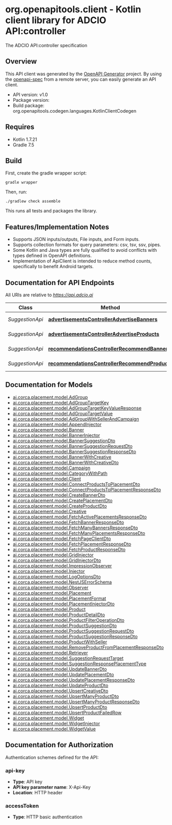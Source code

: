 # org.openapitools.client - Kotlin client library for ADCIO API:controller

The ADCIO API:controller specification

## Overview
This API client was generated by the [OpenAPI Generator](https://openapi-generator.tech) project.  By using the [openapi-spec](https://github.com/OAI/OpenAPI-Specification) from a remote server, you can easily generate an API client.

- API version: v1.0
- Package version: 
- Build package: org.openapitools.codegen.languages.KotlinClientCodegen

## Requires

* Kotlin 1.7.21
* Gradle 7.5

## Build

First, create the gradle wrapper script:

```
gradle wrapper
```

Then, run:

```
./gradlew check assemble
```

This runs all tests and packages the library.

## Features/Implementation Notes

* Supports JSON inputs/outputs, File inputs, and Form inputs.
* Supports collection formats for query parameters: csv, tsv, ssv, pipes.
* Some Kotlin and Java types are fully qualified to avoid conflicts with types defined in OpenAPI definitions.
* Implementation of ApiClient is intended to reduce method counts, specifically to benefit Android targets.

<a id="documentation-for-api-endpoints"></a>
## Documentation for API Endpoints

All URIs are relative to *https://api.adcio.ai*

Class | Method | HTTP request | Description
------------ | ------------- | ------------- | -------------
*SuggestionApi* | [**advertisementsControllerAdvertiseBanners**](docs/SuggestionApi.md#advertisementscontrolleradvertisebanners) | **POST** v1/advertisements/banners | 
*SuggestionApi* | [**advertisementsControllerAdvertiseProducts**](docs/SuggestionApi.md#advertisementscontrolleradvertiseproducts) | **POST** v1/advertisements/products | 
*SuggestionApi* | [**recommendationsControllerRecommendBanners**](docs/SuggestionApi.md#recommendationscontrollerrecommendbanners) | **POST** v1/recommendations/banners | 
*SuggestionApi* | [**recommendationsControllerRecommendProducts**](docs/SuggestionApi.md#recommendationscontrollerrecommendproducts) | **POST** v1/recommendations/products | 


<a id="documentation-for-models"></a>
## Documentation for Models

 - [ai.corca.placement.model.AdGroup](docs/AdGroup.md)
 - [ai.corca.placement.model.AdGroupTargetKey](docs/AdGroupTargetKey.md)
 - [ai.corca.placement.model.AdGroupTargetKeyValueResponse](docs/AdGroupTargetKeyValueResponse.md)
 - [ai.corca.placement.model.AdGroupTargetValue](docs/AdGroupTargetValue.md)
 - [ai.corca.placement.model.AdGroupWithSellerAndCampaign](docs/AdGroupWithSellerAndCampaign.md)
 - [ai.corca.placement.model.AppendInjector](docs/AppendInjector.md)
 - [ai.corca.placement.model.Banner](docs/Banner.md)
 - [ai.corca.placement.model.BannerInjector](docs/BannerInjector.md)
 - [ai.corca.placement.model.BannerSuggestionDto](docs/BannerSuggestionDto.md)
 - [ai.corca.placement.model.BannerSuggestionRequestDto](docs/BannerSuggestionRequestDto.md)
 - [ai.corca.placement.model.BannerSuggestionResponseDto](docs/BannerSuggestionResponseDto.md)
 - [ai.corca.placement.model.BannerWithCreative](docs/BannerWithCreative.md)
 - [ai.corca.placement.model.BannerWithCreativeDto](docs/BannerWithCreativeDto.md)
 - [ai.corca.placement.model.Campaign](docs/Campaign.md)
 - [ai.corca.placement.model.CategoryWithPath](docs/CategoryWithPath.md)
 - [ai.corca.placement.model.Client](docs/Client.md)
 - [ai.corca.placement.model.ConnectProductsToPlacementDto](docs/ConnectProductsToPlacementDto.md)
 - [ai.corca.placement.model.ConnectProductsToPlacementResponseDto](docs/ConnectProductsToPlacementResponseDto.md)
 - [ai.corca.placement.model.CreateBannerDto](docs/CreateBannerDto.md)
 - [ai.corca.placement.model.CreatePlacementDto](docs/CreatePlacementDto.md)
 - [ai.corca.placement.model.CreateProductDto](docs/CreateProductDto.md)
 - [ai.corca.placement.model.Creative](docs/Creative.md)
 - [ai.corca.placement.model.FetchActivePlacementsResponseDto](docs/FetchActivePlacementsResponseDto.md)
 - [ai.corca.placement.model.FetchBannerResponseDto](docs/FetchBannerResponseDto.md)
 - [ai.corca.placement.model.FetchManyBannersResponseDto](docs/FetchManyBannersResponseDto.md)
 - [ai.corca.placement.model.FetchManyPlacementsResponseDto](docs/FetchManyPlacementsResponseDto.md)
 - [ai.corca.placement.model.FetchPageClientDto](docs/FetchPageClientDto.md)
 - [ai.corca.placement.model.FetchPlacementResponseDto](docs/FetchPlacementResponseDto.md)
 - [ai.corca.placement.model.FetchProductResponseDto](docs/FetchProductResponseDto.md)
 - [ai.corca.placement.model.GridInjector](docs/GridInjector.md)
 - [ai.corca.placement.model.GridInjectorDto](docs/GridInjectorDto.md)
 - [ai.corca.placement.model.ImpressionObserver](docs/ImpressionObserver.md)
 - [ai.corca.placement.model.Injector](docs/Injector.md)
 - [ai.corca.placement.model.LogOptionsDto](docs/LogOptionsDto.md)
 - [ai.corca.placement.model.NestJSErrorSchema](docs/NestJSErrorSchema.md)
 - [ai.corca.placement.model.Observer](docs/Observer.md)
 - [ai.corca.placement.model.Placement](docs/Placement.md)
 - [ai.corca.placement.model.PlacementFormat](docs/PlacementFormat.md)
 - [ai.corca.placement.model.PlacementInjectorDto](docs/PlacementInjectorDto.md)
 - [ai.corca.placement.model.Product](docs/Product.md)
 - [ai.corca.placement.model.ProductDetailDto](docs/ProductDetailDto.md)
 - [ai.corca.placement.model.ProductFilterOperationDto](docs/ProductFilterOperationDto.md)
 - [ai.corca.placement.model.ProductSuggestionDto](docs/ProductSuggestionDto.md)
 - [ai.corca.placement.model.ProductSuggestionRequestDto](docs/ProductSuggestionRequestDto.md)
 - [ai.corca.placement.model.ProductSuggestionResponseDto](docs/ProductSuggestionResponseDto.md)
 - [ai.corca.placement.model.ProductWithSeller](docs/ProductWithSeller.md)
 - [ai.corca.placement.model.RemoveProductFromPlacementResponseDto](docs/RemoveProductFromPlacementResponseDto.md)
 - [ai.corca.placement.model.Retriever](docs/Retriever.md)
 - [ai.corca.placement.model.SuggestionRequestTarget](docs/SuggestionRequestTarget.md)
 - [ai.corca.placement.model.SuggestionResponsePlacementType](docs/SuggestionResponsePlacementType.md)
 - [ai.corca.placement.model.UpdateBannerDto](docs/UpdateBannerDto.md)
 - [ai.corca.placement.model.UpdatePlacementDto](docs/UpdatePlacementDto.md)
 - [ai.corca.placement.model.UpdatePlacementResponseDto](docs/UpdatePlacementResponseDto.md)
 - [ai.corca.placement.model.UpdateProductDto](docs/UpdateProductDto.md)
 - [ai.corca.placement.model.UpsertCreativeDto](docs/UpsertCreativeDto.md)
 - [ai.corca.placement.model.UpsertManyProductDto](docs/UpsertManyProductDto.md)
 - [ai.corca.placement.model.UpsertManyProductResponseDto](docs/UpsertManyProductResponseDto.md)
 - [ai.corca.placement.model.UpsertProductDto](docs/UpsertProductDto.md)
 - [ai.corca.placement.model.UpsertProductFailedRow](docs/UpsertProductFailedRow.md)
 - [ai.corca.placement.model.Widget](docs/Widget.md)
 - [ai.corca.placement.model.WidgetInjector](docs/WidgetInjector.md)
 - [ai.corca.placement.model.WidgetValue](docs/WidgetValue.md)


<a id="documentation-for-authorization"></a>
## Documentation for Authorization


Authentication schemes defined for the API:
<a id="api-key"></a>
### api-key

- **Type**: API key
- **API key parameter name**: X-Api-Key
- **Location**: HTTP header

<a id="accessToken"></a>
### accessToken

- **Type**: HTTP basic authentication

